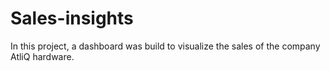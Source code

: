 # Sales-insights

In this project, a dashboard was build to visualize the sales of the company AtliQ hardware. 
